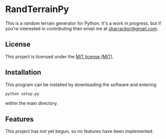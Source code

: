 # RandTerrainPy

This is a random terrain generator for Python. It's a work in progress, but if you're interested in contributing then email me at sharrackor@gmail.com.

## License

This project is licensed under the [MIT license (MIT)](LICENSE).

## Installation

This program can be installed by downloading the software and entering

```bash
python setup.py
```

within the main directory.

## Features

This project has not yet begun, so no features have been implemented.